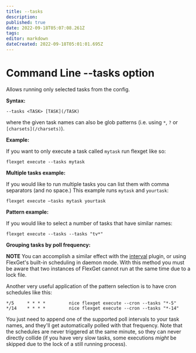 ```yaml
---
title: --tasks
description: 
published: true
date: 2022-09-18T05:07:08.261Z
tags: 
editor: markdown
dateCreated: 2022-09-18T05:01:01.695Z
---
```


# Command Line --tasks option
Allows running only selected tasks from the config.

**Syntax:**

```
--tasks <TASK> [TASK](/TASK)
```

where the given task names can also be glob patterns (i.e. using `*`, `?` or `[charsets](/charsets)`).


**Example:**

If you want to only execute a task called `mytask` run flexget like so:
```
flexget execute --tasks mytask
```

**Multiple tasks example:**

If you would like to run multiple tasks you can list them with comma separators (and no space.) This example runs `mytask` and `yourtask`:
```
flexget execute —tasks mytask yourtask
```

**Pattern example:**

If you would like to select a number of tasks that have similar names:
```
flexget execute --tasks --tasks "tv*"
```


**Grouping tasks by poll frequency:**

**NOTE** You can accomplish a similar effect with the [interval](/Plugins/interval) plugin, or using FlexGet's built-in scheduling in daemon mode. With this method you must be aware that two instances of FlexGet cannot run at the same time due to a lock file.

Another very useful application of the pattern selection is to have cron schedules like this:
```
*/5     * * * *         nice flexget execute --cron --tasks "*-5"
*/14    * * * *         nice flexget execute --cron --tasks "*-14"
```

You just need to append one of the supported poll intervals to your task names, and they'll get  automatically polled with that frequency. Note that the schedules are never triggered at the same minute, so they can never directly collide (if you have very slow tasks, some executions *might* be skipped due to the lock of a still running process).